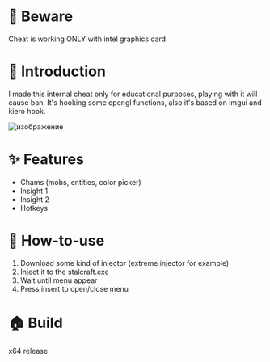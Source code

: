 
# 🚧 Beware
Cheat is working ONLY with intel graphics card

# 📌 Introduction 
I made this internal cheat only for educational purposes, playing with it will cause ban. 
It's hooking some opengl functions, also it's based on imgui and kiero hook.

![изображение](https://github.com/user-attachments/assets/61e60873-ae82-4d74-9acd-477ad81b447f)

# ✨ Features
- Chams (mobs, entities, color picker)
- Insight 1
- Insight 2
- Hotkeys

# 🔧 How-to-use
1. Download some kind of injector (extreme injector for example)
2. Inject it to the stalcraft.exe
3. Wait until menu appear
4. Press insert to open/close menu

# 🏠 Build
x64 release
